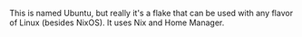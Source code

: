 This is named Ubuntu, but really it's a flake that can be used
with any flavor of Linux (besides NixOS). It uses Nix and Home Manager.
